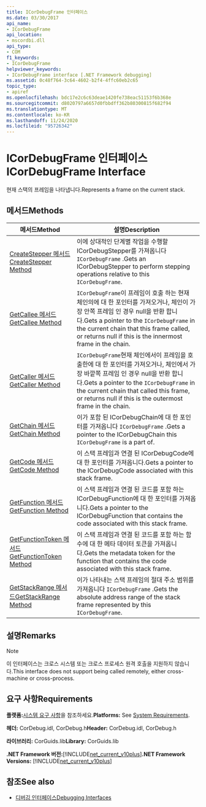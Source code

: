 ```yaml
---
title: ICorDebugFrame 인터페이스
ms.date: 03/30/2017
api_name:
- ICorDebugFrame
api_location:
- mscordbi.dll
api_type:
- COM
f1_keywords:
- ICorDebugFrame
helpviewer_keywords:
- ICorDebugFrame interface [.NET Framework debugging]
ms.assetid: 0c48f764-3c64-4602-b2f4-4ffc60eb2c65
topic_type:
- apiref
ms.openlocfilehash: bdc17e2c6c63deae1420fe738eac51153f6b368e
ms.sourcegitcommit: d8020797a6657d0fbbdff362b80300815f682f94
ms.translationtype: MT
ms.contentlocale: ko-KR
ms.lasthandoff: 11/24/2020
ms.locfileid: "95726342"
---
```

# <a name="icordebugframe-interface"></a><span data-ttu-id="f375c-102">ICorDebugFrame 인터페이스</span><span class="sxs-lookup"><span data-stu-id="f375c-102">ICorDebugFrame Interface</span></span>

<span data-ttu-id="f375c-103">현재 스택의 프레임을 나타냅니다.</span><span class="sxs-lookup"><span data-stu-id="f375c-103">Represents a frame on the current stack.</span></span>  
  
## <a name="methods"></a><span data-ttu-id="f375c-104">메서드</span><span class="sxs-lookup"><span data-stu-id="f375c-104">Methods</span></span>  
  
|<span data-ttu-id="f375c-105">메서드</span><span class="sxs-lookup"><span data-stu-id="f375c-105">Method</span></span>|<span data-ttu-id="f375c-106">설명</span><span class="sxs-lookup"><span data-stu-id="f375c-106">Description</span></span>|  
|------------|-----------------|  
|[<span data-ttu-id="f375c-107">CreateStepper 메서드</span><span class="sxs-lookup"><span data-stu-id="f375c-107">CreateStepper Method</span></span>](icordebugframe-createstepper-method.md)|<span data-ttu-id="f375c-108">이에 상대적인 단계별 작업을 수행할 ICorDebugStepper를 가져옵니다 `ICorDebugFrame` .</span><span class="sxs-lookup"><span data-stu-id="f375c-108">Gets an ICorDebugStepper to perform stepping operations relative to this `ICorDebugFrame`.</span></span>|  
|[<span data-ttu-id="f375c-109">GetCallee 메서드</span><span class="sxs-lookup"><span data-stu-id="f375c-109">GetCallee Method</span></span>](icordebugframe-getcallee-method.md)|<span data-ttu-id="f375c-110">`ICorDebugFrame`이 프레임이 호출 하는 현재 체인의에 대 한 포인터를 가져오거나, 체인이 가장 안쪽 프레임 인 경우 null을 반환 합니다.</span><span class="sxs-lookup"><span data-stu-id="f375c-110">Gets a pointer to the `ICorDebugFrame` in the current chain that this frame called, or returns null if this is the innermost frame in the chain.</span></span>|  
|[<span data-ttu-id="f375c-111">GetCaller 메서드</span><span class="sxs-lookup"><span data-stu-id="f375c-111">GetCaller Method</span></span>](icordebugframe-getcaller-method.md)|<span data-ttu-id="f375c-112">`ICorDebugFrame`현재 체인에서이 프레임을 호출한에 대 한 포인터를 가져오거나, 체인에서 가장 바깥쪽 프레임 인 경우 null을 반환 합니다.</span><span class="sxs-lookup"><span data-stu-id="f375c-112">Gets a pointer to the `ICorDebugFrame` in the current chain that called this frame, or returns null if this is the outermost frame in the chain.</span></span>|  
|[<span data-ttu-id="f375c-113">GetChain 메서드</span><span class="sxs-lookup"><span data-stu-id="f375c-113">GetChain Method</span></span>](icordebugframe-getchain-method.md)|<span data-ttu-id="f375c-114">이가 포함 된 ICorDebugChain에 대 한 포인터를 가져옵니다 `ICorDebugFrame` .</span><span class="sxs-lookup"><span data-stu-id="f375c-114">Gets a pointer to the ICorDebugChain this `ICorDebugFrame` is a part of.</span></span>|  
|[<span data-ttu-id="f375c-115">GetCode 메서드</span><span class="sxs-lookup"><span data-stu-id="f375c-115">GetCode Method</span></span>](icordebugframe-getcode-method.md)|<span data-ttu-id="f375c-116">이 스택 프레임과 연결 된 ICorDebugCode에 대 한 포인터를 가져옵니다.</span><span class="sxs-lookup"><span data-stu-id="f375c-116">Gets a pointer to the ICorDebugCode associated with this stack frame.</span></span>|  
|[<span data-ttu-id="f375c-117">GetFunction 메서드</span><span class="sxs-lookup"><span data-stu-id="f375c-117">GetFunction Method</span></span>](icordebugframe-getfunction-method.md)|<span data-ttu-id="f375c-118">이 스택 프레임과 연결 된 코드를 포함 하는 ICorDebugFunction에 대 한 포인터를 가져옵니다.</span><span class="sxs-lookup"><span data-stu-id="f375c-118">Gets a pointer to the ICorDebugFunction that contains the code associated with this stack frame.</span></span>|  
|[<span data-ttu-id="f375c-119">GetFunctionToken 메서드</span><span class="sxs-lookup"><span data-stu-id="f375c-119">GetFunctionToken Method</span></span>](icordebugframe-getfunctiontoken-method.md)|<span data-ttu-id="f375c-120">이 스택 프레임과 연결 된 코드를 포함 하는 함수에 대 한 메타 데이터 토큰을 가져옵니다.</span><span class="sxs-lookup"><span data-stu-id="f375c-120">Gets the metadata token for the function that contains the code associated with this stack frame.</span></span>|  
|[<span data-ttu-id="f375c-121">GetStackRange 메서드</span><span class="sxs-lookup"><span data-stu-id="f375c-121">GetStackRange Method</span></span>](icordebugframe-getstackrange-method.md)|<span data-ttu-id="f375c-122">이가 나타내는 스택 프레임의 절대 주소 범위를 가져옵니다 `ICorDebugFrame` .</span><span class="sxs-lookup"><span data-stu-id="f375c-122">Gets the absolute address range of the stack frame represented by this `ICorDebugFrame`.</span></span>|  
  
## <a name="remarks"></a><span data-ttu-id="f375c-123">설명</span><span class="sxs-lookup"><span data-stu-id="f375c-123">Remarks</span></span>  
  
> [!NOTE]
> <span data-ttu-id="f375c-124">이 인터페이스는 크로스 시스템 또는 크로스 프로세스 원격 호출을 지원하지 않습니다.</span><span class="sxs-lookup"><span data-stu-id="f375c-124">This interface does not support being called remotely, either cross-machine or cross-process.</span></span>  
  
## <a name="requirements"></a><span data-ttu-id="f375c-125">요구 사항</span><span class="sxs-lookup"><span data-stu-id="f375c-125">Requirements</span></span>  

 <span data-ttu-id="f375c-126">**플랫폼:**[시스템 요구 사항](../../get-started/system-requirements.md)을 참조하세요.</span><span class="sxs-lookup"><span data-stu-id="f375c-126">**Platforms:** See [System Requirements](../../get-started/system-requirements.md).</span></span>  
  
 <span data-ttu-id="f375c-127">**헤더:** CorDebug.idl, CorDebug.h</span><span class="sxs-lookup"><span data-stu-id="f375c-127">**Header:** CorDebug.idl, CorDebug.h</span></span>  
  
 <span data-ttu-id="f375c-128">**라이브러리:** CorGuids.lib</span><span class="sxs-lookup"><span data-stu-id="f375c-128">**Library:** CorGuids.lib</span></span>  
  
 <span data-ttu-id="f375c-129">**.NET Framework 버전:**[!INCLUDE[net_current_v10plus](../../../../includes/net-current-v10plus-md.md)]</span><span class="sxs-lookup"><span data-stu-id="f375c-129">**.NET Framework Versions:** [!INCLUDE[net_current_v10plus](../../../../includes/net-current-v10plus-md.md)]</span></span>  
  
## <a name="see-also"></a><span data-ttu-id="f375c-130">참조</span><span class="sxs-lookup"><span data-stu-id="f375c-130">See also</span></span>

- [<span data-ttu-id="f375c-131">디버깅 인터페이스</span><span class="sxs-lookup"><span data-stu-id="f375c-131">Debugging Interfaces</span></span>](debugging-interfaces.md)
